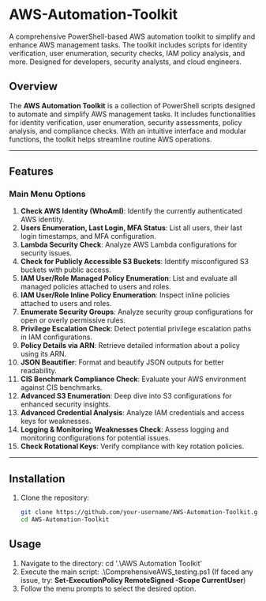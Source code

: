 # AWS-Automation-Toolkit
A comprehensive PowerShell-based AWS automation toolkit to simplify and enhance AWS management tasks. The toolkit includes scripts for identity verification, user enumeration, security checks, IAM policy analysis, and more. Designed for developers, security analysts, and cloud engineers.

## Overview
The **AWS Automation Toolkit** is a collection of PowerShell scripts designed to automate and simplify AWS management tasks. It includes functionalities for identity verification, user enumeration, security assessments, policy analysis, and compliance checks. With an intuitive interface and modular functions, the toolkit helps streamline routine AWS operations.

---

## Features
### Main Menu Options
1. **Check AWS Identity (WhoAmI)**: Identify the currently authenticated AWS identity.
2. **Users Enumeration, Last Login, MFA Status**: List all users, their last login timestamps, and MFA configuration.
3. **Lambda Security Check**: Analyze AWS Lambda configurations for security issues.
4. **Check for Publicly Accessible S3 Buckets**: Identify misconfigured S3 buckets with public access.
5. **IAM User/Role Managed Policy Enumeration**: List and evaluate all managed policies attached to users and roles.
6. **IAM User/Role Inline Policy Enumeration**: Inspect inline policies attached to users and roles.
7. **Enumerate Security Groups**: Analyze security group configurations for open or overly permissive rules.
8. **Privilege Escalation Check**: Detect potential privilege escalation paths in IAM configurations.
9. **Policy Details via ARN**: Retrieve detailed information about a policy using its ARN.
10. **JSON Beautifier**: Format and beautify JSON outputs for better readability.
11. **CIS Benchmark Compliance Check**: Evaluate your AWS environment against CIS benchmarks.
12. **Advanced S3 Enumeration**: Deep dive into S3 configurations for enhanced security insights.
13. **Advanced Credential Analysis**: Analyze IAM credentials and access keys for weaknesses.
14. **Logging & Monitoring Weaknesses Check**: Assess logging and monitoring configurations for potential issues.
15. **Check Rotational Keys**: Verify compliance with key rotation policies.

---

## Installation
1. Clone the repository:
   ```bash
   git clone https://github.com/your-username/AWS-Automation-Toolkit.git
   cd AWS-Automation-Toolkit

## Usage
1. Navigate to the directory:
      cd '.\AWS Automation Toolkit\'
2. Execute the main script:
      .\ComprehensiveAWS_testing.ps1 (If faced any issue, try: **Set-ExecutionPolicy RemoteSigned -Scope CurrentUser**)
3. Follow the menu prompts to select the desired option.
